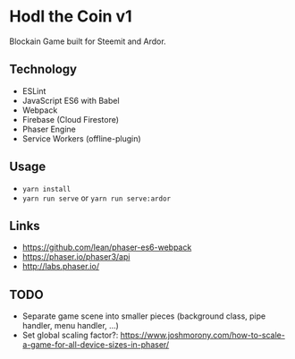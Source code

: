 # Hodl the Coin v1 #

Blockain Game built for Steemit and Ardor.

## Technology
* ESLint
* JavaScript ES6 with Babel
* Webpack
* Firebase (Cloud Firestore)
* Phaser Engine
* Service Workers (offline-plugin)

## Usage

* `yarn install`
* `yarn run serve` or `yarn run serve:ardor`

## Links
* https://github.com/lean/phaser-es6-webpack
* https://phaser.io/phaser3/api
* http://labs.phaser.io/

## TODO
* Separate game scene into smaller pieces (background class, pipe handler, menu handler, ...)
* Set global scaling factor?: https://www.joshmorony.com/how-to-scale-a-game-for-all-device-sizes-in-phaser/
